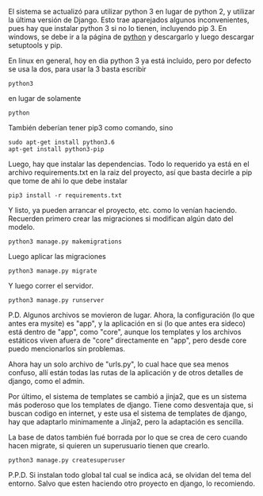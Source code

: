 El sistema se actualizó para utilizar python 3 en lugar de python 2, y utilizar
la última versión de Django. Esto trae aparejados algunos inconvenientes, pues
hay que instalar python 3 si no lo tienen, incluyendo pip 3. En windows, se
debe ir a la página de [python](http://python.org) y descargarlo y luego descargar setuptools y pip.

En linux en general, hoy en dia python 3 ya está incluido, pero por defecto se
usa la dos, para usar la 3 basta escribir

```
python3
```

en lugar de solamente

```
python
```

También deberían tener pip3 como comando, sino

```
sudo apt-get install python3.6
apt-get install python3-pip
```

Luego, hay que instalar las dependencias. Todo lo requerido ya está en el archivo
requirements.txt en la raiz del proyecto, así que basta decirle a pip que tome de
ahi lo que debe instalar

```
pip3 install -r requirements.txt
```

Y listo, ya pueden arrancar el proyecto, etc. como lo venían haciendo.
Recuerden primero crear las migraciones si modifican algún dato del modelo.

```
python3 manage.py makemigrations
```

Luego aplicar las migraciones

```
python3 manage.py migrate
```

Y luego correr el servidor.

```
python3 manage.py runserver
```

P.D. Algunos archivos se movieron de lugar. Ahora, la configuración (lo que antes
era mysite) es "app", y la aplicación en si (lo que antes era sideco) está dentro
de "app", como "core", aunque los templates y los archivos estáticos viven afuera
de "core" directamente en "app", pero desde core puedo mencionarlos sin problemas.

Ahora hay un solo archivo de "urls.py", lo cual hace que sea menos confuso, allí
están todas las rutas de la aplicación y de otros detalles de django, como el admin.

Por último, el sistema de templates se cambió a jinja2, que es un sistema más
poderoso que los templates de django. Tiene como desventaja que, si buscan codigo
en internet, y este usa el sistema de templates de django, hay que adaptarlo
minimamente a Jinja2, pero la adaptación es sencilla.

La base de datos también fué borrada por lo que se crea de cero cuando hacen
migrate, si quieren un superusuario tienen que crearlo.

```
python3 manage.py createsuperuser
```

P.P.D. Si instalan todo global tal cual se indica acá, se olvidan del tema del
entorno. Salvo que esten haciendo otro proyecto en django, lo recomiendo.